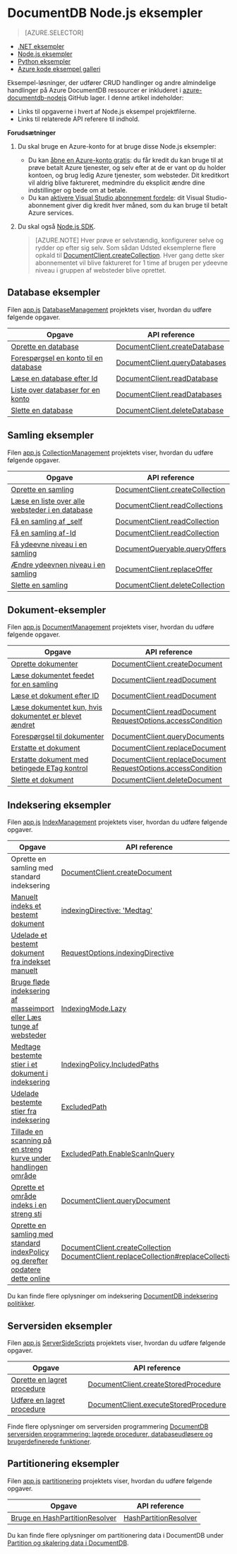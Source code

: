 <properties
    pageTitle="Eksempler på NoSQL Node.js til DocumentDB | Microsoft Azure"
    description="Find NoSQL Node.js eksempler på github til almindelige opgaver i DocumentDB, herunder CRUD-handlinger for JSON dokumenter i NoSQL databaser."
    keywords="node.js eksempler"
    services="documentdb"
    authors="moderakh"
    manager="jhubbard"
    editor="monicar"
    documentationCenter="nodejs"/>

<tags
    ms.service="documentdb"
    ms.workload="data-services"
    ms.tgt_pltfrm="na"
    ms.devlang="na"
    ms.topic="article"
    ms.date="10/03/2016"
    ms.author="moderakh"/>


# <a name="documentdb-nodejs-examples"></a>DocumentDB Node.js eksempler

> [AZURE.SELECTOR]
- [.NET eksempler](documentdb-dotnet-samples.md)
- [Node.js eksempler](documentdb-nodejs-samples.md)
- [Python eksempler](documentdb-python-samples.md)
- [Azure kode eksempel galleri](https://azure.microsoft.com/documentation/samples/?service=documentdb)

Eksempel-løsninger, der udfører CRUD handlinger og andre almindelige handlinger på Azure DocumentDB ressourcer er inkluderet i [azure-documentdb-nodejs](https://github.com/Azure/azure-documentdb-node/tree/master/samples) GitHub lager. I denne artikel indeholder:

- Links til opgaverne i hvert af Node.js eksempel projektfilerne.
- Links til relaterede API referere til indhold.

**Forudsætninger**

1. Du skal bruge en Azure-konto for at bruge disse Node.js eksempler:
    - Du kan [åbne en Azure-konto gratis](https://azure.microsoft.com/pricing/free-trial/): du får kredit du kan bruge til at prøve betalt Azure tjenester, og selv efter at de er vant op du holder kontoen, og brug ledig Azure tjenester, som websteder. Dit kreditkort vil aldrig blive faktureret, medmindre du eksplicit ændre dine indstillinger og bede om at betale.
   - Du kan [aktivere Visual Studio abonnement fordele](https://azure.microsoft.com/pricing/member-offers/msdn-benefits-details/): dit Visual Studio-abonnement giver dig kredit hver måned, som du kan bruge til betalt Azure services.
2. Du skal også [Node.js SDK](documentdb-sdk-node.md).

    > [AZURE.NOTE] Hver prøve er selvstændig, konfigurerer selve og rydder op efter sig selv. Som sådan Udsted eksemplerne flere opkald til [DocumentClient.createCollection](http://azure.github.io/azure-documentdb-node/DocumentClient.html#createCollection). Hver gang dette sker abonnementet vil blive faktureret for 1 time af brugen per ydeevne niveau i gruppen af websteder blive oprettet.

## <a name="database-examples"></a>Database eksempler

Filen [app.js](https://github.com/Azure/azure-documentdb-node/blob/master/samples/DatabaseManagement/app.js) [DatabaseManagement](https://github.com/Azure/azure-documentdb-node/tree/master/samples/DatabaseManagement) projektets viser, hvordan du udføre følgende opgaver.

Opgave | API reference
--- | ---
[Oprette en database](https://github.com/Azure/azure-documentdb-node/blob/ef53e5f6707a5dc45920fb6ad54d9c7e008a6c18/samples/DocumentDB.Samples.DatabaseManagement/app.js#L121-L131) | [DocumentClient.createDatabase](http://azure.github.io/azure-documentdb-node/DocumentClient.html#createDatabase)
[Forespørgsel en konto til en database](https://github.com/Azure/azure-documentdb-node/blob/ef53e5f6707a5dc45920fb6ad54d9c7e008a6c18/samples/DocumentDB.Samples.DatabaseManagement/app.js#L146-L171) | [DocumentClient.queryDatabases](http://azure.github.io/azure-documentdb-node/DocumentClient.html#queryDatabases)
[Læse en database efter Id](https://github.com/Azure/azure-documentdb-node/blob/ef53e5f6707a5dc45920fb6ad54d9c7e008a6c18/samples/DocumentDB.Samples.DatabaseManagement/app.js#L89-L99) | [DocumentClient.readDatabase](http://azure.github.io/azure-documentdb-node/DocumentClient.html#readDatabase)
[Liste over databaser for en konto](https://github.com/Azure/azure-documentdb-node/blob/ef53e5f6707a5dc45920fb6ad54d9c7e008a6c18/samples/DocumentDB.Samples.DatabaseManagement/app.js#L111-L119) | [DocumentClient.readDatabases](http://azure.github.io/azure-documentdb-node/DocumentClient.html#readDatabase)
[Slette en database](https://github.com/Azure/azure-documentdb-node/blob/ef53e5f6707a5dc45920fb6ad54d9c7e008a6c18/samples/DocumentDB.Samples.DatabaseManagement/app.js#L133-L144) | [DocumentClient.deleteDatabase](http://azure.github.io/azure-documentdb-node/DocumentClient.html#deleteDatabase)

## <a name="collection-examples"></a>Samling eksempler

Filen [app.js](https://github.com/Azure/azure-documentdb-node/blob/master/samples/CollectionManagement/app.js) [CollectionManagement](https://github.com/Azure/azure-documentdb-node/tree/master/samples/CollectionManagement) projektets viser, hvordan du udføre følgende opgaver.

Opgave | API reference
--- | ---
[Oprette en samling](https://github.com/Azure/azure-documentdb-node/blob/ef53e5f6707a5dc45920fb6ad54d9c7e008a6c18/samples/DocumentDB.Samples.CollectionManagement/app.js#L97-L118) | [DocumentClient.createCollection](http://azure.github.io/azure-documentdb-node/DocumentClient.html#createCollection)
[Læse en liste over alle websteder i en database](https://github.com/Azure/azure-documentdb-node/blob/ef53e5f6707a5dc45920fb6ad54d9c7e008a6c18/samples/DocumentDB.Samples.CollectionManagement/app.js#L120-L130) | [DocumentClient.readCollections](http://azure.github.io/azure-documentdb-node/DocumentClient.html#readCollections)
[Få en samling af _self](https://github.com/Azure/azure-documentdb-node/blob/ef53e5f6707a5dc45920fb6ad54d9c7e008a6c18/samples/DocumentDB.Samples.CollectionManagement/app.js#L132-L141) | [DocumentClient.readCollection](http://azure.github.io/azure-documentdb-node/DocumentClient.html#readCollection)
[Få en samling af-Id](https://github.com/Azure/azure-documentdb-node/blob/ef53e5f6707a5dc45920fb6ad54d9c7e008a6c18/samples/DocumentDB.Samples.CollectionManagement/app.js#L143-L156) | [DocumentClient.readCollection](http://azure.github.io/azure-documentdb-node/DocumentClient.html#readCollection)
[Få ydeevne niveau i en samling](https://github.com/Azure/azure-documentdb-node/blob/ef53e5f6707a5dc45920fb6ad54d9c7e008a6c18/samples/DocumentDB.Samples.CollectionManagement/app.js#L158-L186) | [DocumentQueryable.queryOffers](http://azure.github.io/azure-documentdb-node/DocumentClient.html#queryOffers)
[Ændre ydeevnen niveau i en samling](https://github.com/Azure/azure-documentdb-node/blob/ef53e5f6707a5dc45920fb6ad54d9c7e008a6c18/samples/DocumentDB.Samples.CollectionManagement/app.js#L188-L202) | [DocumentClient.replaceOffer](http://azure.github.io/azure-documentdb-node/DocumentClient.html#replaceOffer)
[Slette en samling](https://github.com/Azure/azure-documentdb-node/blob/ef53e5f6707a5dc45920fb6ad54d9c7e008a6c18/samples/DocumentDB.Samples.CollectionManagement/app.js#L204-L215) | [DocumentClient.deleteCollection](http://azure.github.io/azure-documentdb-node/DocumentClient.html#deleteCollection)

## <a name="document-examples"></a>Dokument-eksempler

Filen [app.js](https://github.com/Azure/azure-documentdb-node/blob/master/samples/DocumentManagement/app.js) [DocumentManagement](https://github.com/Azure/azure-documentdb-node/tree/master/samples/DocumentManagement) projektets viser, hvordan du udføre følgende opgaver.

Opgave | API reference
--- | ---
[Oprette dokumenter](https://github.com/Azure/azure-documentdb-node/blob/ef53e5f6707a5dc45920fb6ad54d9c7e008a6c18/samples/DocumentDB.Samples.DocumentManagement/app.js#L153-L177) | [DocumentClient.createDocument](http://azure.github.io/azure-documentdb-node/DocumentClient.html#createDocument)
[Læse dokumentet feedet for en samling](https://github.com/Azure/azure-documentdb-node/blob/ef53e5f6707a5dc45920fb6ad54d9c7e008a6c18/samples/DocumentDB.Samples.DocumentManagement/app.js#L179-L189) | [DocumentClient.readDocument](http://azure.github.io/azure-documentdb-node/DocumentClient.html#readDocument)
[Læse et dokument efter ID](https://github.com/Azure/azure-documentdb-node/blob/ef53e5f6707a5dc45920fb6ad54d9c7e008a6c18/samples/DocumentDB.Samples.DocumentManagement/app.js#L191-L201) | [DocumentClient.readDocument](http://azure.github.io/azure-documentdb-node/DocumentClient.html#readDocument)
[Læse dokumentet kun, hvis dokumentet er blevet ændret](https://github.com/Azure/azure-documentdb-node/blob/0778eadea7abb2af41e8c22a239dc872c584f421/samples/DocumentManagement/app.js#L79-L107) | [DocumentClient.readDocument](http://azure.github.io/azure-documentdb-node/DocumentClient.html#readDocument)<br/>[RequestOptions.accessCondition](http://azure.github.io/azure-documentdb-node/global.html#RequestOptions)
[Forespørgsel til dokumenter](https://github.com/Azure/azure-documentdb-node/blob/ef53e5f6707a5dc45920fb6ad54d9c7e008a6c18/samples/DocumentDB.Samples.DocumentManagement/app.js#L82-L110) | [DocumentClient.queryDocuments](http://azure.github.io/azure-documentdb-node/DocumentClient.html#queryDocuments)
[Erstatte et dokument](https://github.com/Azure/azure-documentdb-node/blob/ef53e5f6707a5dc45920fb6ad54d9c7e008a6c18/samples/DocumentDB.Samples.DocumentManagement/app.js#L112-L119) |  [DocumentClient.replaceDocument](http://azure.github.io/azure-documentdb-node/DocumentClient.html#replaceDocument)
[Erstatte dokument med betingede ETag kontrol](https://github.com/Azure/azure-documentdb-node/blob/0778eadea7abb2af41e8c22a239dc872c584f421/samples/DocumentManagement/app.js#L147-L164) |  [DocumentClient.replaceDocument](http://azure.github.io/azure-documentdb-node/DocumentClient.html#replaceDocument)<br/>[RequestOptions.accessCondition](http://azure.github.io/azure-documentdb-node/global.html#RequestOptions)
[Slette et dokument](https://github.com/Azure/azure-documentdb-node/blob/ef53e5f6707a5dc45920fb6ad54d9c7e008a6c18/samples/DocumentDB.Samples.DocumentManagement/app.js#L122-L133) | [DocumentClient.deleteDocument](http://azure.github.io/azure-documentdb-node/DocumentClient.html#deleteDocument)

## <a name="indexing-examples"></a>Indeksering eksempler

Filen [app.js](https://github.com/Azure/azure-documentdb-node/blob/master/samples/IndexManagement/app.js) [IndexManagement](https://github.com/Azure/azure-documentdb-node/tree/master/samples/IndexManagement) projektets viser, hvordan du udføre følgende opgaver.

Opgave | API reference
--- | ---
Oprette en samling med standard indeksering | [DocumentClient.createDocument](http://azure.github.io/azure-documentdb-node/DocumentClient.html)
[Manuelt indeks et bestemt dokument](https://github.com/Azure/azure-documentdb-node/blob/ef53e5f6707a5dc45920fb6ad54d9c7e008a6c18/samples/DocumentDB.Samples.IndexManagement/app.js#L185-L238) | [indexingDirective: 'Medtag'](http://azure.github.io/azure-documentdb-node/global.html#indexingDirective)
[Udelade et bestemt dokument fra indekset manuelt](https://github.com/Azure/azure-documentdb-node/blob/ef53e5f6707a5dc45920fb6ad54d9c7e008a6c18/samples/DocumentDB.Samples.IndexManagement/app.js#L120-L183) | [RequestOptions.indexingDirective](http://azure.github.io/azure-documentdb-node/global.html#RequestOptions)
[Bruge fløde indeksering af masseimport eller Læs tunge af websteder](https://github.com/Azure/azure-documentdb-node/blob/ef53e5f6707a5dc45920fb6ad54d9c7e008a6c18/samples/DocumentDB.Samples.IndexManagement/app.js#L240-L269) | [IndexingMode.Lazy](http://azure.github.io/azure-documentdb-node/global.html#IndexingMode)
[Medtage bestemte stier i et dokument i indeksering](https://github.com/Azure/azure-documentdb-node/blob/ef53e5f6707a5dc45920fb6ad54d9c7e008a6c18/samples/DocumentDB.Samples.IndexManagement/app.js#L433-L444) | [IndexingPolicy.IncludedPaths](http://azure.github.io/azure-documentdb-node/global.html#IndexingPolicy)
[Udelade bestemte stier fra indeksering](https://github.com/Azure/azure-documentdb-node/blob/ef53e5f6707a5dc45920fb6ad54d9c7e008a6c18/samples/DocumentDB.Samples.IndexManagement/app.js#L427-L450) | [ExcludedPath](http://azure.github.io/azure-documentdb-node/global.html#IndexingPolicy)
[Tillade en scanning på en streng kurve under handlingen område](https://github.com/Azure/azure-documentdb-node/blob/ef53e5f6707a5dc45920fb6ad54d9c7e008a6c18/samples/DocumentDB.Samples.IndexManagement/app.js#L271-L347)| [ExcludedPath.EnableScanInQuery](http://azure.github.io/azure-documentdb-node/global.html#FeedOptions)
[Oprette et område indeks i en streng sti](https://github.com/Azure/azure-documentdb-node/blob/ef53e5f6707a5dc45920fb6ad54d9c7e008a6c18/samples/DocumentDB.Samples.IndexManagement/app.js#L349-L425) | [DocumentClient.queryDocument](http://azure.github.io/azure-documentdb-node/DocumentClient.html#queryDocument)
[Oprette en samling med standard indexPolicy og derefter opdatere dette online](https://github.com/Azure/azure-documentdb-node/blob/ef53e5f6707a5dc45920fb6ad54d9c7e008a6c18/samples/DocumentDB.Samples.IndexManagement/app.js#L519-L614) | [DocumentClient.createCollection](http://azure.github.io/azure-documentdb-node/DocumentClient.html#createCollection)<br> [DocumentClient.replaceCollection#replaceCollection](http://azure.github.io/azure-documentdb-node/DocumentClient.html)

Du kan finde flere oplysninger om indeksering [DocumentDB indeksering politikker](documentdb-indexing-policies.md).

## <a name="server-side-programming-examples"></a>Serversiden eksempler

Filen [app.js](https://github.com/Azure/azure-documentdb-node/blob/master/samples/ServerSideScripts/app.js) [ServerSideScripts](https://github.com/Azure/azure-documentdb-node/tree/master/samples/ServerSideScripts) projektets viser, hvordan du udføre følgende opgaver.

Opgave | API reference
--- | ---
[Oprette en lagret procedure](https://github.com/Azure/azure-documentdb-node/blob/ef53e5f6707a5dc45920fb6ad54d9c7e008a6c18/samples/DocumentDB.Samples.ServerSideScripts/app.js#L44-L71) | [DocumentClient.createStoredProcedure](http://azure.github.io/azure-documentdb-node/DocumentClient.html#createStoredProcedure)
[Udføre en lagret procedure](https://github.com/Azure/azure-documentdb-node/blob/ef53e5f6707a5dc45920fb6ad54d9c7e008a6c18/samples/DocumentDB.Samples.ServerSideScripts/app.js#L73-L90) | [DocumentClient.executeStoredProcedure](http://azure.github.io/azure-documentdb-node/DocumentClient.html#executeStoredProcedure)

Finde flere oplysninger om serversiden programmering [DocumentDB serversiden programmering: lagrede procedurer, databaseudløsere og brugerdefinerede funktioner](documentdb-programming.md).

## <a name="partitioning-examples"></a>Partitionering eksempler

Filen [app.js](https://github.com/Azure/azure-documentdb-node/blob/master/samples/Partitioning/app.js) [partitionering](https://github.com/Azure/azure-documentdb-node/tree/master/samples/Partitioning) projektets viser, hvordan du udføre følgende opgaver.

Opgave | API reference
--- | ---
[Bruge en HashPartitionResolver](https://github.com/Azure/azure-documentdb-node/blob/ce0fc3c4e70b0279091a1e03620a668d93a14fc2/samples/Partitioning/app.js#L53-L103) | [HashPartitionResolver](http://azure.github.io/azure-documentdb-node/HashPartitionResolver.html)

Du kan finde flere oplysninger om partitionering data i DocumentDB under [Partition og skalering data i DocumentDB](documentdb-partition-data.md).
